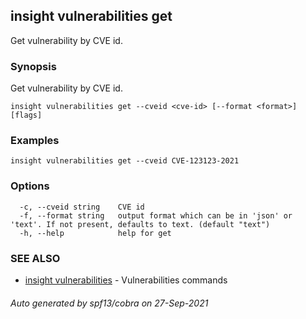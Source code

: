 ## insight vulnerabilities get

Get vulnerability by CVE id.

### Synopsis

Get vulnerability by CVE id.

```
insight vulnerabilities get --cveid <cve-id> [--format <format>] [flags]
```

### Examples

```
insight vulnerabilities get --cveid CVE-123123-2021
```

### Options

```
  -c, --cveid string    CVE id
  -f, --format string   output format which can be in 'json' or 'text'. If not present, defaults to text. (default "text")
  -h, --help            help for get
```

### SEE ALSO

* [insight vulnerabilities](insight_vulnerabilities.md)	 - Vulnerabilities commands

###### Auto generated by spf13/cobra on 27-Sep-2021
